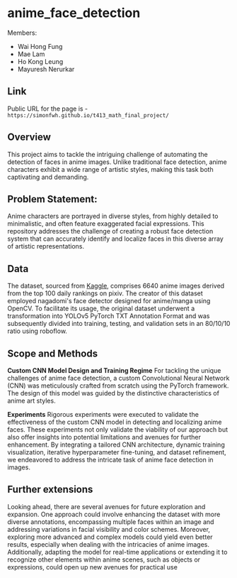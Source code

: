 # anime_face_detection
Members:
- Wai Hong Fung
- Mae Lam
- Ho Kong Leung
- Mayuresh Nerurkar

## Link
Public URL for the page is - `https://simonfwh.github.io/t413_math_final_project/`

## Overview
This project aims to tackle the intriguing challenge of automating the detection of faces in anime images. Unlike traditional face detection, anime characters exhibit a wide range of artistic styles, making this task both captivating and demanding.

## Problem Statement:
Anime characters are portrayed in diverse styles, from highly detailed to minimalistic, and often feature exaggerated facial expressions. This repository addresses the challenge of creating a robust face detection system that can accurately identify and localize faces in this diverse array of artistic representations.

## Data
The dataset, sourced from [Kaggle](https://www.kaggle.com/datasets/andy8744/annotated-anime-faces-dataset), comprises 6640 anime images derived from the top 100 daily rankings on pixiv. The creator of this dataset employed nagadomi's face detector designed for anime/manga using OpenCV. To facilitate its usage, the original dataset underwent a transformation into YOLOv5 PyTorch TXT Annotation Format and was subsequently divided into training, testing, and validation sets in an 80/10/10 ratio using roboflow.

## Scope and Methods
**Custom CNN Model Design and Training Regime**
For tackling the unique challenges of anime face detection, a custom Convolutional Neural Network (CNN) was meticulously crafted from scratch using the PyTorch framework. The design of this model was guided by the distinctive characteristics of anime art styles. 

**Experiments**
Rigorous experiments were executed to validate the effectiveness of the custom CNN model in detecting and localizing anime faces. These experiments not only validate the viability of our approach but also offer insights into potential limitations and avenues for further enhancement. By integrating a tailored CNN architecture, dynamic training visualization, iterative hyperparameter fine-tuning, and dataset refinement, we endeavored to address the intricate task of anime face detection in images.

## Further extensions
Looking ahead, there are several avenues for future exploration and expansion. One approach could involve enhancing the dataset with more diverse annotations, encompassing multiple faces within an image and addressing variations in facial visibility and color schemes. Moreover, exploring more advanced and complex models could yield even better results, especially when dealing with the intricacies of anime images. Additionally, adapting the model for real-time applications or extending it to recognize other elements within anime scenes, such as objects or expressions, could open up new avenues for practical use